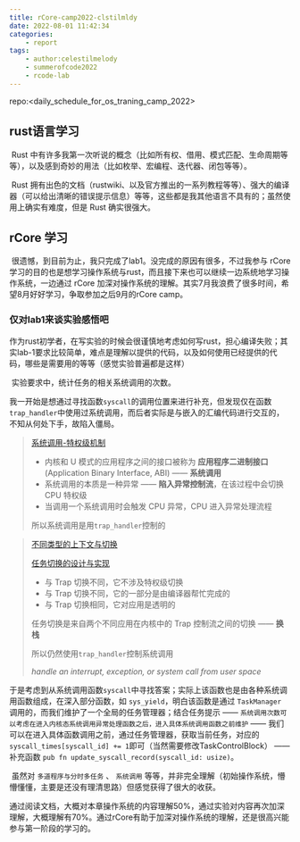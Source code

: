 ```yaml
---
title: rCore-camp2022-clstilmldy
date: 2022-08-01 11:42:34
categories:
    - report
tags:
    - author:celestilmelody
    - summerofcode2022
    - rcode-lab
---
```


repo:<daily_schedule_for_os_traning_camp_2022>

## rust语言学习

​	Rust 中有许多我第一次听说的概念（比如所有权、借用、模式匹配、生命周期等等），以及感到奇妙的用法（比如枚举、宏编程、迭代器、闭包等等）。

​	Rust 拥有出色的文档（rustwiki、以及官方推出的一系列教程等等）、强大的编译器（可以给出清晰的错误提示信息）等等，这些都是我其他语言不具有的；虽然使用上确实有难度，但是 Rust 确实很强大。

<!-- more -->

## rCore 学习

​	很遗憾，到目前为止，我只完成了lab1。没完成的原因有很多，不过我参与 rCore 学习的目的也是想学习操作系统与rust，而且接下来也可以继续一边系统地学习操作系统，一边通过 rCore 加深对操作系统的理解。其实7月我浪费了很多时间，希望8月好好学习，争取参加之后9月的rCore camp。

### 仅对lab1来谈实验感悟吧

​	作为rust初学者，在写实验的时候会很谨慎地考虑如何写rust，担心编译失败；其实lab-1要求比较简单，难点是理解以提供的代码，以及如何使用已经提供的代码，哪些是需要用的等等（感觉实验普遍都是这样）

​	实验要求中，统计任务的相关系统调用的次数。

​	我一开始是想通过寻找函数`syscall`的调用位置来进行补充，但发现仅在函数`trap_handler`中使用过系统调用，而后者实际是与嵌入的汇编代码进行交互的，不知从何处下手，故陷入僵局。

>[系统调用-特权级机制](http://rcore-os.cn/rCore-Tutorial-Book-v3/chapter2/1rv-privilege.html)
>
>- 内核和 U 模式的应用程序之间的接口被称为 **应用程序二进制接口** (Application Binary Interface, ABI) —— **系统调用**
>- 系统调用的本质是一种异常 —— **陷入异常控制流**，在该过程中会切换 CPU 特权级
>- 当调用一个系统调用时会触发 CPU 异常，CPU 进入异常处理流程
>
>所以系统调用是用`trap_handler`控制的

> [不同类型的上下文与切换](http://rcore-os.cn/rCore-Tutorial-Book-v3/chapter3/2task-switching.html#id4)
>
> [任务切换的设计与实现](http://rcore-os.cn/rCore-Tutorial-Book-v3/chapter3/2task-switching.html#term-task-switch-impl)
>
> - 与 Trap 切换不同，它不涉及特权级切换
> - 与 Trap 切换不同，它的一部分是由编译器帮忙完成的
> - 与 Trap 切换相同，它对应用是透明的
>
> 任务切换是来自两个不同应用在内核中的 Trap 控制流之间的切换 ——  **换栈**
>
> 所以仍然使用`trap_handler`控制系统调用
>
> *handle an interrupt, exception, or system call from user space*	

​	于是考虑到从系统调用函数`syscall`中寻找答案；实际上该函数也是由各种系统调用函数组成，在深入部分函数，如 `sys_yield`，明白该函数是通过 `TaskManager` 调用的，而我们维护了一个全局的任务管理器；结合任务提示 —— `系统调用次数可以考虑在进入内核态系统调用异常处理函数之后，进入具体系统调用函数之前维护` —— 我们可以在进入具体函数调用之前，通过任务管理器，获取当前任务，对应的`syscall_times[syscall_id] += 1`即可（当然需要修改TaskControlBlock） —— 补充函数 `pub fn update_syscall_record(syscall_id: usize)`。

​	虽然对 `多道程序与分时多任务` 、 `系统调用` 等等，并非完全理解（初始操作系统，懵懵懂懂，主要是还没有理清思路）但感觉获得了很大的收获。

​	通过阅读文档，大概对本章操作系统的内容理解50%，通过实验对内容再次加深理解，大概理解有70%。通过rCore有助于加深对操作系统的理解，还是很高兴能参与第一阶段的学习的。
